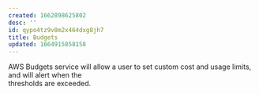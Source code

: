 ```yaml
---
created: 1662898625802
desc: ''
id: qypo4tz9v8m2x464dxg8jh7
title: Budgets
updated: 1664915858158
---
```

   
AWS Budgets service will allow a user to set custom cost and usage limits, and will alert when the   
thresholds are exceeded.